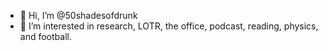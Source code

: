 - 👋 Hi, I’m @50shadesofdrunk
- 👀 I’m interested in research, LOTR, the office, podcast, reading, physics, and football. 
